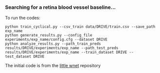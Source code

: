 ### Searching for a retina blood vessel baseline...

To run the codes:

```
python train_cyclical.py --csv_train data/DRIVE/train.csv --save_path exp_name
python generate_results.py --config_file experiments/exp_name/config.cfg --dataset DRIVE
python analyze_results.py --path_train_preds results/DRIVE/experiments/exp_name --path_test_preds results/DRIVE/experiments/exp_name --train_dataset DRIVE --test_dataset DRIVE
```

The initial code is from the [little wnet](https://github.com/agaldran/lwnet) repository